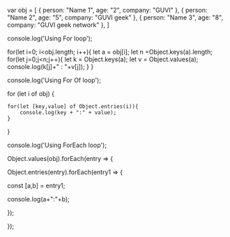 var obj = [
  { person: "Name 1", age: "2", company: "GUVI" },
  { person: "Name 2", age: "5", company: "GUVI geek" },
  { person: "Name 3", age: "8", company: "GUVI geek network" },
]

console.log('Using For loop');

for(let i=0; i<obj.length; i++){
    let a = obj[i];
    let n =Object.keys(a).length;
    for(let j=0;j<n;j++){
        let k = Object.keys(a);
        let v = Object.values(a);
        console.log(k[j]+" : "+v[j]);
    }
}

console.log('Using For Of loop');

for (let i of obj) {
    
    for(let [key,value] of Object.entries(i)){
        console.log(key + ":" + value);
    }
}

console.log('Using ForEach loop');

Object.values(obj).forEach(entry => {
  
  Object.entries(entry).forEach(entry1 => {
  
  const [a,b] = entry1;
  
  console.log(a+":"+b);
  
  });

});
